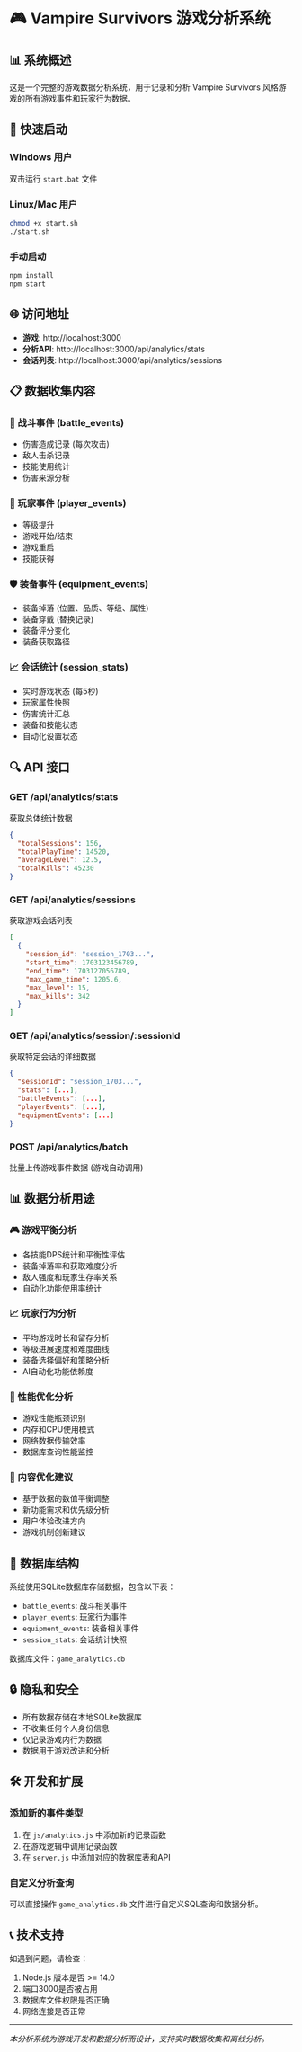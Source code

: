 # 🎮 Vampire Survivors 游戏分析系统

## 📊 系统概述

这是一个完整的游戏数据分析系统，用于记录和分析 Vampire Survivors 风格游戏的所有游戏事件和玩家行为数据。

## 🚀 快速启动

### Windows 用户
双击运行 `start.bat` 文件

### Linux/Mac 用户
```bash
chmod +x start.sh
./start.sh
```

### 手动启动
```bash
npm install
npm start
```

## 🌐 访问地址

- **游戏**: http://localhost:3000
- **分析API**: http://localhost:3000/api/analytics/stats
- **会话列表**: http://localhost:3000/api/analytics/sessions

## 📋 数据收集内容

### 🎯 战斗事件 (battle_events)
- 伤害造成记录 (每次攻击)
- 敌人击杀记录
- 技能使用统计
- 伤害来源分析

### 👤 玩家事件 (player_events) 
- 等级提升
- 游戏开始/结束
- 游戏重启
- 技能获得

### 🛡️ 装备事件 (equipment_events)
- 装备掉落 (位置、品质、等级、属性)
- 装备穿戴 (替换记录)
- 装备评分变化
- 装备获取路径

### 📈 会话统计 (session_stats)
- 实时游戏状态 (每5秒)
- 玩家属性快照
- 伤害统计汇总
- 装备和技能状态
- 自动化设置状态

## 🔍 API 接口

### GET /api/analytics/stats
获取总体统计数据
```json
{
  "totalSessions": 156,
  "totalPlayTime": 14520,
  "averageLevel": 12.5,
  "totalKills": 45230
}
```

### GET /api/analytics/sessions
获取游戏会话列表
```json
[
  {
    "session_id": "session_1703...",
    "start_time": 1703123456789,
    "end_time": 1703127056789,
    "max_game_time": 1205.6,
    "max_level": 15,
    "max_kills": 342
  }
]
```

### GET /api/analytics/session/:sessionId
获取特定会话的详细数据
```json
{
  "sessionId": "session_1703...",
  "stats": [...],
  "battleEvents": [...],
  "playerEvents": [...],
  "equipmentEvents": [...]
}
```

### POST /api/analytics/batch
批量上传游戏事件数据 (游戏自动调用)

## 📊 数据分析用途

### 🎮 游戏平衡分析
- 各技能DPS统计和平衡性评估
- 装备掉落率和获取难度分析
- 敌人强度和玩家生存率关系
- 自动化功能使用率统计

### 📈 玩家行为分析
- 平均游戏时长和留存分析
- 等级进展速度和难度曲线
- 装备选择偏好和策略分析
- AI自动化功能依赖度

### 🔧 性能优化分析
- 游戏性能瓶颈识别
- 内存和CPU使用模式
- 网络数据传输效率
- 数据库查询性能监控

### 🎯 内容优化建议
- 基于数据的数值平衡调整
- 新功能需求和优先级分析
- 用户体验改进方向
- 游戏机制创新建议

## 💾 数据库结构

系统使用SQLite数据库存储数据，包含以下表：

- `battle_events`: 战斗相关事件
- `player_events`: 玩家行为事件  
- `equipment_events`: 装备相关事件
- `session_stats`: 会话统计快照

数据库文件：`game_analytics.db`

## 🔒 隐私和安全

- 所有数据存储在本地SQLite数据库
- 不收集任何个人身份信息
- 仅记录游戏内行为数据
- 数据用于游戏改进和分析

## 🛠️ 开发和扩展

### 添加新的事件类型
1. 在 `js/analytics.js` 中添加新的记录函数
2. 在游戏逻辑中调用记录函数
3. 在 `server.js` 中添加对应的数据库表和API

### 自定义分析查询
可以直接操作 `game_analytics.db` 文件进行自定义SQL查询和数据分析。

## 📞 技术支持

如遇到问题，请检查：
1. Node.js 版本是否 >= 14.0
2. 端口3000是否被占用
3. 数据库文件权限是否正确
4. 网络连接是否正常

---
*本分析系统为游戏开发和数据分析而设计，支持实时数据收集和离线分析。*